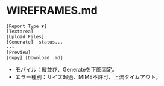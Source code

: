 # WIREFRAMES.md

```
[Report Type ▼]
[Textarea]
[Upload Files]
[Generate]  status...
---
[Preview]
[Copy] [Download .md]
```

* モバイル：縦並び、Generateを下部固定。
* エラー種別：サイズ超過、MIME不許可、上流タイムアウト。

